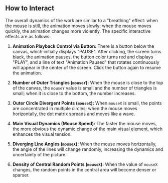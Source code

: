 ## How to Interact

The overall dynamics of the work are similar to a "breathing" effect: when the mouse is still, the animation moves slowly; when the mouse moves quickly, the animation changes more violently. The specific interactive effects are as follows:

1. **Animation Playback Control via Button:** There is a button below the canvas, which initially displays "PAUSE". After clicking, the screen turns black, the animation pauses, the button color turns red and displays "PLAY", and a line of text "Animation Paused" that rotates continuously will appear in the center of the screen. Click the button again to resume the animation.

2. **Number of Outer Triangles (`mouseY`):** When the mouse is close to the top of the canvas, the `mouseY` value is small and the number of triangles is small; when it is close to the bottom, the number increases.

3. **Outer Circle Divergent Points (`mouseX`):** When `mouseX` is small, the points are concentrated in multiple circles; when the mouse moves horizontally, the dot matrix spreads and moves like a wave.

4. **Main Visual Dynamics (Mouse Speed):** The faster the mouse moves, the more obvious the dynamic change of the main visual element, which enhances the visual tension.

5. **Diverging Line Angles (`mouseX`):** When the mouse moves horizontally, the angle of the lines will change randomly, increasing the dynamics and uncertainty of the picture.

6. **Density of Central Random Points (`mouseX`):** When the value of `mouseX` changes, the random points in the central area will become denser or sparser.

